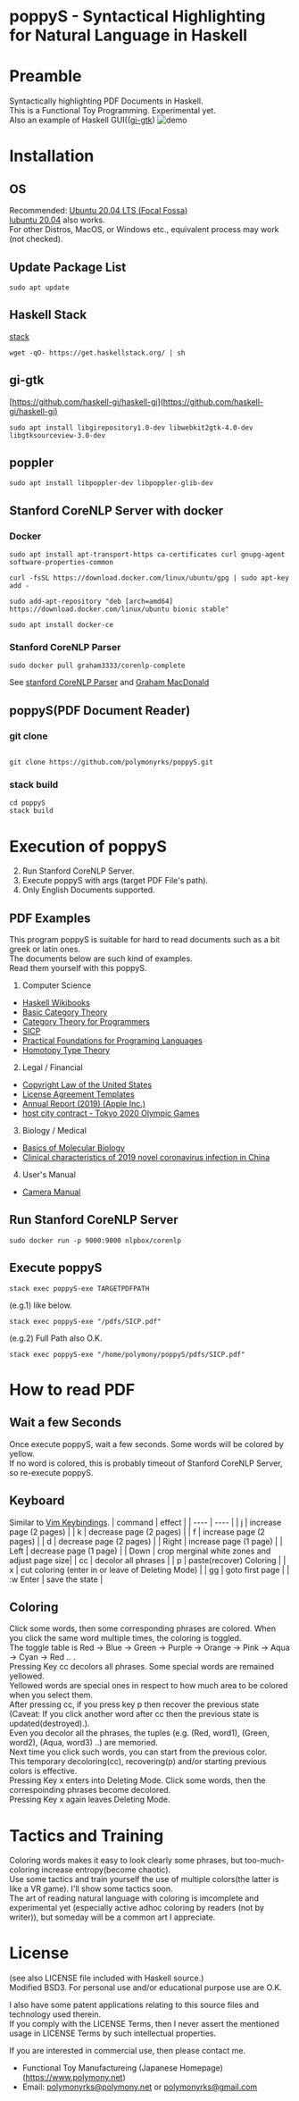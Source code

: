 # poppyS - Syntactical Highlighting for Natural Language in Haskell
# Preamble
Syntactically highlighting PDF Documents in Haskell.  
This is a Functional Toy Programming. Experimental yet.  
Also an example of Haskell GUI(([gi-gtk](https://hackage.haskell.org/package/gi-gtk))
![demo](./poppySMovie.gif)
# Installation
## OS
Recommended: [Ubuntu 20.04 LTS (Focal Fossa)](https://releases.ubuntu.com/20.04/)  
[lubuntu 20.04](https://lubuntu.me/downloads/) also works.  
For other Distros, MacOS, or Windows etc., equivalent process may work (not checked).  
## Update Package List
```shell
sudo apt update
```
## Haskell Stack
[stack](https://docs.haskellstack.org/en/stable/README/)
```shell
wget -qO- https://get.haskellstack.org/ | sh
```
## gi-gtk
[https://github.com/haskell-gi/haskell-gi](https://github.com/haskell-gi/haskell-gi)
```shell
sudo apt install libgirepository1.0-dev libwebkit2gtk-4.0-dev libgtksourceview-3.0-dev
```
## poppler
```shell
sudo apt install libpoppler-dev libpoppler-glib-dev
```
## Stanford CoreNLP Server with docker
### Docker
```shell
sudo apt install apt-transport-https ca-certificates curl gnupg-agent software-properties-common
```
```shell
curl -fsSL https://download.docker.com/linux/ubuntu/gpg | sudo apt-key  add -
```
```shell
sudo add-apt-repository "deb [arch=amd64] https://download.docker.com/linux/ubuntu bionic stable"
```
```shell
sudo apt install docker-ce
```
### Stanford CoreNLP Parser
```shell
sudo docker pull graham3333/corenlp-complete
```
See [stanford CoreNLP Parser](https://stanfordnlp.github.io/CoreNLP/other-languages.html) and [Graham MacDonald](https://hub.docker.com/r/graham3333/corenlp-complete)  
## poppyS(PDF Document Reader)
### git clone
```shell

git clone https://github.com/polymonyrks/poppyS.git
```
### stack build
```shell
cd poppyS
stack build
```
# Execution of poppyS
2. Run Stanford CoreNLP Server.
3. Execute poppyS with args (target PDF File's path).
1. Only English Documents supported.  
## PDF Examples
This program poppyS is suitable for hard to read documents such as a bit greek or latin ones.  
The documents below are such kind of examples.  
Read them yourself with this poppyS.  
1. Computer Science
* [Haskell Wikibooks](https://en.wikibooks.org/wiki/Haskell)
* [Basic Category Theory](https://arxiv.org/abs/1612.09375)
* [Category Theory for Programmers](https://github.com/hmemcpy/milewski-ctfp-pdf)
* [SICP](https://web.mit.edu/alexmv/6.037/sicp.pdf)
* [Practical Foundations for Programing Languages](http://profs.sci.univr.it/~merro/files/harper.pdf)
* [Homotopy Type Theory](http://saunders.phil.cmu.edu/book/hott-ebook.pdf)
2. Legal / Financial
* [Copyright Law of the United States](https://www.copyright.gov/title17/title17.pdf)
* [License Agreement Templates](https://otl.stanford.edu/sites/g/files/sbiybj10286/f/exclusive_03-06-2018.pdf)
* [Annual Report (2019) (Apple Inc.)](https://s2.q4cdn.com/470004039/files/doc_financials/2019/ar/_10-K-2019-(As-Filed).pdf)
* [host city contract - Tokyo 2020 Olympic Games](https://gtimg.tokyo2020.org/image/upload/production/jxnoeerdp7hxvgtgxp73.pdf)
3. Biology / Medical
* [Basics of Molecular Biology](https://homes.cs.washington.edu/~tompa/papers/molbio.pdf)
* [Clinical characteristics of 2019 novel coronavirus infection in China](https://www.medrxiv.org/content/10.1101/2020.02.06.20020974v1)
4. User's Manual
* [Camera Manual](https://1vision.co.il/pdfs/vieworks/manual/User_Manual_VA_GigE_EN.pdf)

## Run Stanford CoreNLP Server
```
sudo docker run -p 9000:9000 nlpbox/corenlp
```
## Execute poppyS
```shell
stack exec poppyS-exe TARGETPDFPATH
```
(e.g.1) like below. 
```shell
stack exec poppyS-exe "/pdfs/SICP.pdf"
```
(e.g.2) Full Path also O.K.
```shell
stack exec poppyS-exe "/home/polymony/poppyS/pdfs/SICP.pdf"
```
# How to read PDF
## Wait a few Seconds
Once execute poppyS, wait a few seconds. Some words will be colored by yellow.  
If no word is colored, this is probably timeout of Stanford CoreNLP Server, so re-execute poppyS.  
## Keyboard
Similar to [Vim Keybindings](https://www.vim.org/).
|  command  |  effect  |
| ---- | ---- |
|  j  | increase page (2 pages) |
|  k  | decrease page (2 pages) |
|  f  | increase page (2 pages) |
|  d  | decrease page (2 pages) |
|  Right  | increase page (1 page) |
|  Left  | decrease page (1 page) |
|  Down  | crop merginal white zones and adjust page size|
|  cc  | decolor all phrases |
|  p  | paste(recover) Coloring |
|  x  | cut coloring (enter in or leave of Deleting Mode) |
|  gg  | goto first page |
|  :w Enter  | save the state |
## Coloring
Click some words, then some corresponding phrases are colored. When you click the same word multiple times, the coloring is toggled.  
The toggle table is Red -> Blue -> Green -> Purple -> Orange -> Pink -> Aqua -> Cyan -> Red .. .  
Pressing Key cc decolors all phrases. Some special words are remained yellowed.   
Yellowed words are special ones in respect to how much area to be colored when you select them.   
After pressing cc, if you press key p then recover the previous state  
(Caveat: If you click another word after cc then the previous state is updated(destroyed).).  
Even you decolor all the phrases, the tuples (e.g. (Red, word1), (Green, word2), (Aqua, word3) ..) are memoried.  
Next time you click such words, you can start from the previous color.  
This temporary decoloring(cc), recovering(p) and/or starting previous colors is effective.  
Pressing Key x enters into Deleting Mode. Click some words, then the correspoinding phrases become decolored.  
Pressing Key x again leaves Deleting Mode.
# Tactics and Training
Coloring words makes it easy to look clearly some phrases, but too-much-coloring increase entropy(become chaotic).  
Use some tactics and train yourself the use of multiple colors(the latter is like a VR game). I'll show some tactics soon.  
The art of reading natural language with coloring is imcomplete and experimental yet (especially active adhoc coloring by readers (not by writer)), but someday will be a common art I appreciate.  
# License
(see also LICENSE file included with Haskell source.)  
Modified BSD3. For personal use and/or educational purpose use are O.K.  

I also have some patent applications relating to this source files and technology used therein.  
If you comply with the LICENSE Terms, then I never assert the mentioned usage in LICENSE Terms by such intellectual properties.  

If you are interested in commercial use, then please contact me.  
  * Functional Toy Manufactureing (Japanese Homepage) (https://www.polymony.net)  
  * Email: polymonyrks@polymony.net or polymonyrks@gmail.com  
